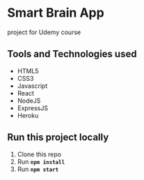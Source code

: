 # Smart Brain App
project for Udemy course

## Tools and Technologies used
* HTML5 
* CSS3 
* Javascript 
* React
* NodeJS
* ExpressJS
* Heroku

## Run this project locally
1. Clone this repo
2. Run **```npm install```**
3. Run **```npm start```**
